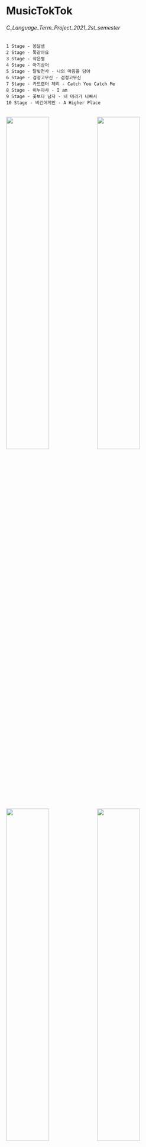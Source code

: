# MusicTokTok
###### C_Language_Term_Project_2021_2st_semester
```
1 Stage - 옹달샘		
2 Stage - 똑같아요		
3 Stage - 작은별		
4 Stage - 아기상어		
5 Stage	- 달빛천사 - 나의 마음을 담아
6 Stage - 검정고무신 - 검정고무신
7 Stage - 카드캡터 체리 - Catch You Catch Me
8 Stage - 이누야샤 - I am
9 Stage - 꽃보다 남자 - 내 머리가 나빠서
10 Stage - 비긴어게인 - A Higher Place
```
\
<img src = "https://user-images.githubusercontent.com/79827366/135713202-20459f0a-0a1e-4156-8e2b-c46150175e8f.PNG" width="48%" height="48%">
<img src = "https://user-images.githubusercontent.com/79827366/142869886-10a321b5-dcd8-432a-bfd9-00f18f996684.PNG" width="48%" height="48%">
<img src = "https://user-images.githubusercontent.com/79827366/153746721-0a458ded-e2fe-4e74-aa52-8774cf2d4da1.PNG" width="48%" height="48%">
<img src = "https://user-images.githubusercontent.com/79827366/153746722-0134765f-6565-44c6-b963-c3d1137524ab.PNG" width="48%" height="48%">
<img src = "https://user-images.githubusercontent.com/79827366/153746723-f26cb5ab-9655-4b1b-a8f9-f8a8d7326a46.PNG" width="48%" height="48%">
<img src = "https://user-images.githubusercontent.com/79827366/153746733-74561361-ce2f-4b19-86b9-c1c1758d6eb9.PNG" width="48%" height="48%">
<img src = "https://user-images.githubusercontent.com/79827366/153746734-9c24396e-a4f3-43c9-83bb-69b62b3ba37a.PNG" width="48%" height="48%">
<img src = "https://user-images.githubusercontent.com/79827366/153746726-f9f140a3-0d81-4f6a-b37e-cb7df16c4b5b.PNG" width="48%" height="48%">
<img src = "https://user-images.githubusercontent.com/79827366/153746727-0627ee41-146f-4028-bed9-0fb95a86f041.PNG" width="48%" height="48%">
<img src = "https://user-images.githubusercontent.com/79827366/153746730-87c88b14-2fb8-4a13-81d7-a9cc7d5317d8.PNG" width="48%" height="48%">
<img src = "https://user-images.githubusercontent.com/79827366/153746732-5db8525d-962d-46dc-a355-6cbac6fbf21f.PNG" width="48%" height="48%">
<img src = "https://user-images.githubusercontent.com/79827366/153746735-d126fb95-1f37-4c53-9be5-189e110ea0e9.PNG" width="48%" height="48%">
